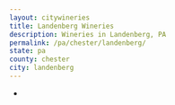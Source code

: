 ```yaml
---
layout: citywineries
title: Landenberg Wineries
description: Wineries in Landenberg, PA
permalink: /pa/chester/landenberg/
state: pa
county: chester
city: landenberg
---
```

-
